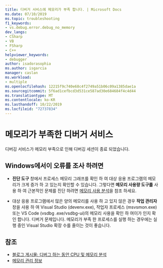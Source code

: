 ```yaml
---
title: 디버거 서비스에 메모리가 부족 합니다. | Microsoft Docs
ms.date: 07/10/2019
ms.topic: troubleshooting
f1_keywords:
- vs.debug.error.debug_no_memory
dev_langs:
- CSharp
- VB
- FSharp
- C++
helpviewer_keywords:
- debugger
author: isadorasophia
ms.author: isgarcia
manager: caslan
ms.workload:
- multiple
ms.openlocfilehash: 12215f9c740e68c4f2749a51b06c09a1385dae1a
ms.sourcegitcommit: 5f6ad1cefbcd3d531ce587ad30e684684f4c4d44
ms.translationtype: MT
ms.contentlocale: ko-KR
ms.lasthandoff: 10/22/2019
ms.locfileid: "72737834"
---
```

# <a name="debugger-services-running-out-of-memory"></a>메모리가 부족한 디버거 서비스
디버깅 서비스가 메모리 부족으로 인해 디버깅 세션이 종료 되었습니다.

## <a name="to-investigate-this-error-on-windows"></a>Windows에서이 오류를 조사 하려면
- **진단 도구** 창에서 프로세스 메모리 그래프를 확인 하 여 대상 응용 프로그램의 메모리가 크게 증가 하 고 있는지 확인할 수 있습니다. 그렇다면 **메모리 사용량 도구를** 사용 하 여 근본적인 문제를 진단 하려면 [메모리 사용 분석](../profiling/memory-usage.md)을 참조 하세요.

- 대상 응용 프로그램에서 많은 양의 메모리를 사용 하 고 있지 않은 경우 **작업 관리자** 창을 사용 하 여 Visual Studio (devenv.exe), 작업자 프로세스 (msvsmon.exe) 또는 VS Code (vsdbg .exe/vsdbg-ui)의 메모리 사용을 확인 하 여이가 인지 확인 합니다. 디버거 문제입니다. 메모리가 부족 한 프로세스를 실행 하는 경우에는 실행 중인 Visual Studio 확장 수를 줄이는 것이 좋습니다.

## <a name="see-also"></a>참조
- [블로그 게시물: 디버그 하는 동안 CPU 및 메모리 분석](https://devblogs.microsoft.com/visualstudio/analyze-cpu-memory-while-debugging/)
- [메모리 관리 정보](/windows/win32/memory/about-memory-management)
